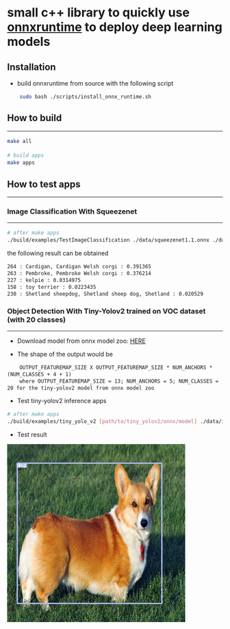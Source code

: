 # small c++ library to quickly use [onnxruntime](https://github.com/microsoft/onnxruntime) to deploy deep learning models #

## Installation ##
- build onnxruntime from source with the following script
```bash
    sudo bash ./scripts/install_onnx_runtime.sh
```

## How to build ##
***

```bash
make all

# build apps
make apps
```

## How to test apps ##
***

### Image Classification With Squeezenet ###
***

```bash
# after make apps
./build/examples/TestImageClassification ./data/squeezenet1.1.onnx ./data/images/dog.jpg
```
the following result can be obtained
```
264 : Cardigan, Cardigan Welsh corgi : 0.391365
263 : Pembroke, Pembroke Welsh corgi : 0.376214
227 : kelpie : 0.0314975
158 : toy terrier : 0.0223435
230 : Shetland sheepdog, Shetland sheep dog, Shetland : 0.020529
```

### Object Detection With Tiny-Yolov2 trained on VOC dataset (with 20 classes) ###
***
- Download model from onnx model zoo: [HERE](https://github.com/onnx/models/tree/master/vision/object_detection_segmentation/yolov2)

- The shape of the output would be
```text
    OUTPUT_FEATUREMAP_SIZE X OUTPUT_FEATUREMAP_SIZE * NUM_ANCHORS * (NUM_CLASSES + 4 + 1)
    where OUTPUT_FEATUREMAP_SIZE = 13; NUM_ANCHORS = 5; NUM_CLASSES = 20 for the tiny-yolov2 model from onnx model zoo
```
- Test tiny-yolov2 inference apps
```bash
# after make apps
./build/examples/tiny_yolo_v2 [path/to/tiny_yolov2/onnx/model] ./data/images/dog.jpg
```
- Test result

![tinyyolov2 test result](./data/images/result.jpg)
